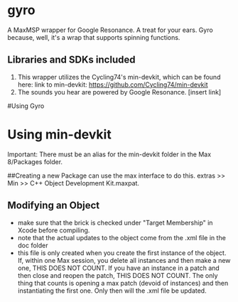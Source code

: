 # gyro
A MaxMSP wrapper for Google Resonance. A treat for your ears. Gyro because, well, it's a wrap that supports spinning functions. 

## Libraries and SDKs included

1. This wrapper utilizes the Cycling74's min-devkit, which can be found here: link to min-devkit: https://github.com/Cycling74/min-devkit
2. The sounds you hear are powered by Google Resonance. [insert link]

#Using Gyro

# Using min-devkit

Important: There must be an alias for the min-devkit folder in the Max 8/Packages folder. 

##Creating a new Package
can use the max interface to do this. extras >> Min >> C++ Object Development Kit.maxpat. 

## Modifying an Object
- make sure that the brick is checked under "Target Membership" in Xcode before compiling. 
- note that the actual updates to the object come from the .xml file in the doc folder
- this file is only created when you create the first instance of the object. If, within one Max session, you delete all instances and then make a new one, THIS DOES NOT COUNT. If you have an instance in a patch and then close and reopen the patch, THIS DOES NOT COUNT. The only thing that counts is opening a max patch (devoid of instances) and then instantiating the first one. Only then will the .xml file be updated. 